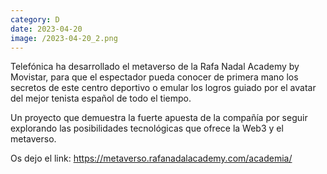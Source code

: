 ```yaml
--- 
category: D 
date: 2023-04-20 
image: /2023-04-20_2.png 
--- 
```


Telefónica ha desarrollado el metaverso de la Rafa Nadal Academy by Movistar, para que el espectador pueda conocer de primera mano los secretos de este centro deportivo o emular los logros guiado por el avatar del mejor tenista español de todo el tiempo.  

Un proyecto que demuestra la fuerte apuesta de la compañía por seguir explorando las posibilidades tecnológicas que ofrece la Web3 y el metaverso. 
 
Os dejo el link: https://metaverso.rafanadalacademy.com/academia/